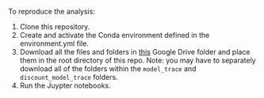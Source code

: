 To reproduce the analysis:

1. Clone this repository.
2. Create and activate the Conda environment defined in the environment.yml file.
3. Download all the files and folders in [this](https://drive.google.com/drive/u/1/folders/1tclwp-vk6JNYNa6mtodfMLrRD1dUDe4u) Google Drive folder and place them in the root directory of this repo. Note: you may have to separately download all of the folders within the `model_trace` and `discount_model_trace` folders.
4. Run the Juypter notebooks.
